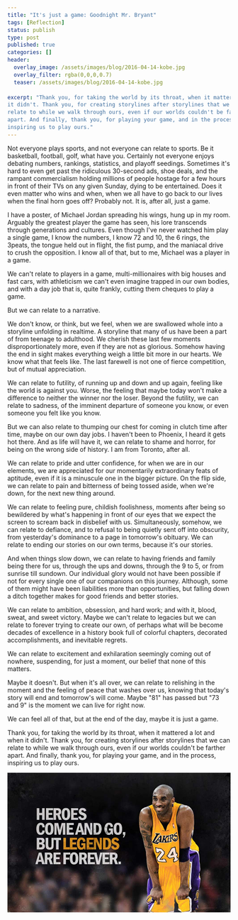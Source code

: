 ```yaml
---
title: "It's just a game: Goodnight Mr. Bryant"
tags: [Reflection]
status: publish
type: post
published: true
categories: []
header:
  overlay_image: /assets/images/blog/2016-04-14-kobe.jpg
  overlay_filter: rgba(0,0,0,0.7)
  teaser: /assets/images/blog/2016-04-14-kobe.jpg

excerpt: "Thank you, for taking the world by its throat, when it mattered a lot and when
it didn't. Thank you, for creating storylines after storylines that we can
relate to while we walk through ours, even if our worlds couldn't be farther
apart. And finally, thank you, for playing your game, and in the process,
inspiring us to play ours."
---
```

Not everyone plays sports, and not everyone can relate to sports. Be it
basketball, football, golf, what have you. Certainly not everyone enjoys
debating numbers, rankings, statistics, and playoff seedings. Sometimes it's
hard to even get past the ridiculous 30-second ads, shoe deals, and the
rampant commercialism holding millions of people hostage for a few hours in
front of their TVs on any given Sunday, dying to be entertained. Does it even
matter who wins and when, when we all have to go back to our lives when the
final horn goes off? Probably not. It is, after all, just a game.

I have a poster, of Michael Jordan spreading his wings, hung up in my room.
Arguably the greatest player the game has seen, his lore transcends through
generations and cultures. Even though I've never watched him play a single
game, I know the numbers, I know 72 and 10, the 6 rings, the 3peats, the
tongue held out in flight, the fist pump, and the maniacal drive to crush the
opposition. I know all of that, but to me, Michael was a player in a game.

We can't relate to players in a game, multi-millionaires with big houses and
fast cars, with athleticism we can't even imagine trapped in our own bodies,
and with a day job that is, quite frankly, cutting them cheques to play a
game.

But we can relate to a narrative.

We don't know, or think, but we feel, when we are swallowed whole into a
storyline unfolding in realtime. A storyline that many of us have been a part
of from teenage to adulthood. We cherish these last few moments
disproportionately more, even if they are not as glorious. Somehow having the
end in sight makes everything weigh a little bit more in our hearts. We know
what that feels like. The last farewell is not one of fierce competition, but
of mutual appreciation.

We can relate to futility, of running up and down and up again, feeling like
the world is against you. Worse, the feeling that maybe today won't make a
difference to neither the winner nor the loser. Beyond the futility, we can
relate to sadness, of the imminent departure of someone you know, or even
someone you felt like you know.

But we can also relate to thumping our chest for coming in clutch time after
time, maybe on our own day jobs. I haven't been to Phoenix, I heard it gets
hot there. And as life will have it, we can relate to shame and horror, for
being on the wrong side of history. I am from Toronto, after all.

We can relate to pride and utter confidence, for when we are in our elements,
we are appreciated for our momentarily extraordinary feats of aptitude, even
if it is a minuscule one in the bigger picture. On the flip side, we can
relate to pain and bitterness of being tossed aside, when we're down, for the
next new thing around.

We can relate to feeling pure, childish foolishness, moments after being so
bewildered by what's happening in front of our eyes that we expect the screen
to scream back in disbelief with us. Simultaneously, somehow, we can relate to
defiance, and to refusal to being quietly sent off into obscurity, from
yesterday's dominance to a page in tomorrow's obituary. We can relate to
ending our stories on our own terms, because it's our stories.

And when things slow down, we can relate to having friends and family being
there for us, through the ups and downs, through the 9 to 5, or from sunrise
till sundown. Our individual glory would not have been possible if not for
every single one of our companions on this journey. Although, some of them
might have been liabilities more than opportunities, but falling down a ditch
together makes for good friends and better stories.

We can relate to ambition, obsession, and hard work; and with it, blood,
sweat, and sweet victory. Maybe we can't relate to legacies but we can relate
to forever trying to create our own, of perhaps what will be become decades of
excellence in a history book full of colorful chapters, decorated
accomplishments, and inevitable regrets.

We can relate to excitement and exhilaration seemingly coming out of nowhere,
suspending, for just a moment, our belief that none of this matters.

Maybe it doesn't. But when it's all over, we can relate to relishing in the
moment and the feeling of peace that washes over us, knowing that today's
story will end and tomorrow's will come. Maybe "81" has passed but "73 and 9"
is the moment we can live for right now.

We can feel all of that, but at the end of the day, maybe it is just a game.

Thank you, for taking the world by its throat, when it mattered a lot and when
it didn't. Thank you, for creating storylines after storylines that we can
relate to while we walk through ours, even if our worlds couldn't be farther
apart. And finally, thank you, for playing your game, and in the process,
inspiring us to play ours.

![](/assets/images/blog/2016-04-14-kobe.jpg)

